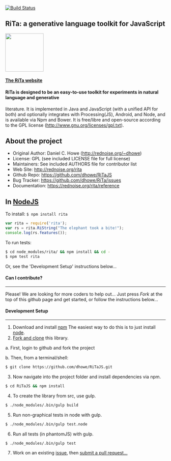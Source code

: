 [![Build Status](https://travis-ci.org/dhowe/RiTaJS.svg?branch=master)](https://travis-ci.org/dhowe/RiTaJS)


## RiTa: a generative language toolkit for JavaScript

<a href="http://rednoise.org/rita/js"><img height=120 src="http://rednoise.org/rita/img/RiTa-logo3.png"/></a>

#### [The RiTa website](http://rednoise.org/rita)

#### RiTa is designed to be an easy-to-use toolkit for experiments in natural language and generative
literature. It is implemented in Java and JavaScript (with a unified API for both) and optionally
integrates with Processing(JS), Android, and Node, and is available via Npm and Bower. 
It is free/libre and open-source according to the GPL license (http://www.gnu.org/licenses/gpl.txt).


About the project
--------
* Original Author:   Daniel C. Howe (http://rednoise.org/~dhowe)
* License: 			 GPL (see included LICENSE file for full license)
* Maintainers:       See included AUTHORS file for contributor list
* Web Site:          http://rednoise.org/rita
* Github Repo:       https://github.com/dhowe/RiTaJS
* Bug Tracker:       https://github.com/dhowe/RiTa/issues
* Documentation:    https://rednoise.org/rita/reference

In [NodeJS](http://nodejs.org/)
--------
To install: `$ npm install rita`
 
```javascript
var rita = require('rita');
var rs = rita.RiString("The elephant took a bite!");
console.log(rs.features());
```
 
To run tests: 

```bash
$ cd node_modules/rita/ && npm install && cd - 
$ npm test rita
```

Or, see the 'Development Setup' instructions below...

#### Can I contribute?
--------
Please! We are looking for more coders to help out... Just press *Fork* at the top of this github page and get started, or follow the instructions below... 

#### Development Setup
--------
1. Download and install [npm](https://www.npmjs.org/) The easiest way to do this is to just install [node](http://nodejs.org/). 
2. [Fork and clone](https://help.github.com/articles/fork-a-repo) this library. 

  a. First, login to github and fork the project

  b. Then, from a terminal/shell: 
  
  ```bash
  $ git clone https://github.com/dhowe/RiTaJS.git
  ```
3. Now navigate into the project folder and install dependencies via npm. 

  ```bash
  $ cd RiTaJS && npm install
  ```
4. To create the library from src, use gulp.

  ```bash
  $ ./node_modules/.bin/gulp build
  ```
5. Run non-graphical tests in node with gulp.

  ```bash
  $ ./node_modules/.bin/gulp test.node
  ```
6. Run all tests (in phantomJS) with gulp.

  ```bash
  $ ./node_modules/.bin/gulp test
  ```
7. Work on an existing [issue](https://github.com/dhowe/RiTa/issues?q=is%3Aopen+is%3Aissue+label%3ARiTaJS), then [submit a pull request...](https://help.github.com/articles/creating-a-pull-request)
